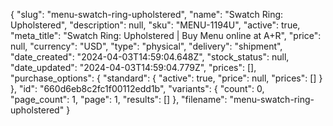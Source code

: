 {
  "slug": "menu-swatch-ring-upholstered",
  "name": "Swatch Ring: Upholstered",
  "description": null,
  "sku": "MENU-1194U",
  "active": true,
  "meta_title": "Swatch Ring: Upholstered | Buy Menu online at A+R",
  "price": null,
  "currency": "USD",
  "type": "physical",
  "delivery": "shipment",
  "date_created": "2024-04-03T14:59:04.648Z",
  "stock_status": null,
  "date_updated": "2024-04-03T14:59:04.779Z",
  "prices": [],
  "purchase_options": {
    "standard": {
      "active": true,
      "price": null,
      "prices": []
    }
  },
  "id": "660d6eb8c2fc1f00112edd1b",
  "variants": {
    "count": 0,
    "page_count": 1,
    "page": 1,
    "results": []
  },
  "filename": "menu-swatch-ring-upholstered"
}
